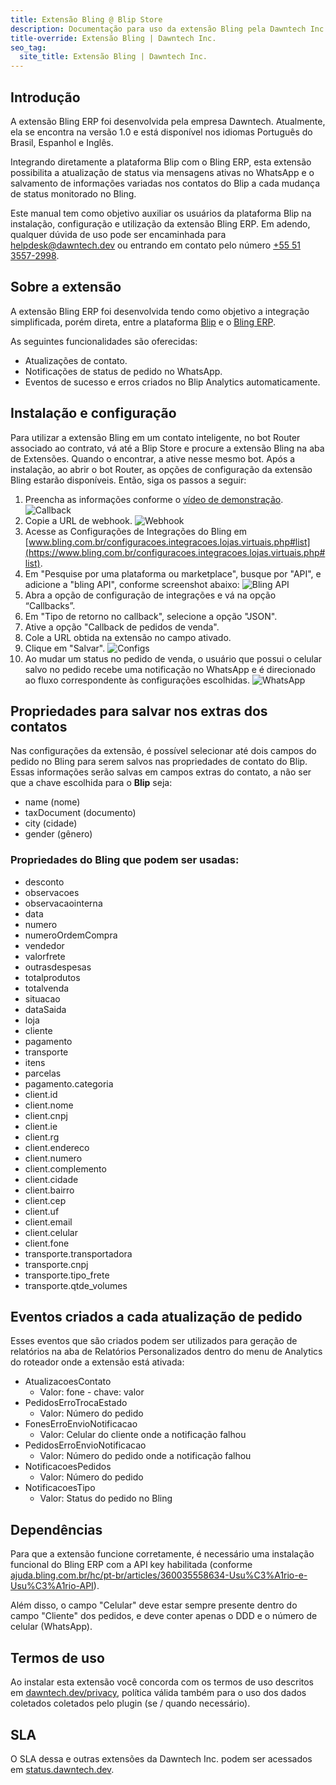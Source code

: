```yaml
---
title: Extensão Bling @ Blip Store
description: Documentação para uso da extensão Bling pela Dawntech Inc. para a plataforma Take Blip
title-override: Extensão Bling | Dawntech Inc.
seo_tag:
  site_title: Extensão Bling | Dawntech Inc.
---
```



## Introdução

A extensão Bling  ERP foi desenvolvida pela empresa Dawntech. Atualmente, ela se encontra na versão 1.0 e está
disponível nos idiomas Português do Brasil, Espanhol e Inglês.

Integrando diretamente a plataforma Blip com o Bling ERP, esta extensão possibilita a atualização de status via mensagens ativas no WhatsApp e o salvamento de informações variadas nos contatos do Blip a cada mudança de status monitorado no Bling.

Este manual tem como objetivo auxiliar os usuários da plataforma Blip na instalação, configuração e utilização da extensão Bling ERP. Em adendo, qualquer dúvida de uso pode ser encaminhada para [helpdesk@dawntech.dev](mailto:helpdesk@dawntech.dev) ou entrando em contato pelo número [+55 51 3557-2998](https://wa.me/555135572998).


## Sobre a extensão

A extensão Bling ERP foi desenvolvida tendo como objetivo a integração simplificada, porém direta, entre a plataforma [Blip](https://portal.blip.ai) e o [Bling ERP](https://bling.com.br/).

As seguintes funcionalidades são oferecidas:

- Atualizações de contato.
- Notificações de status de pedido no WhatsApp.
- Eventos de sucesso e erros criados no Blip Analytics automaticamente.


## Instalação e configuração
Para utilizar a extensão Bling em um contato inteligente, no bot Router associado ao contrato, vá até a Blip Store e procure a extensão Bling na aba de Extensões. Quando o encontrar, a ative nesse mesmo bot. Após a instalação, ao abrir o bot Router, as opções de configuração da extensão Bling estarão disponíveis. Então, siga os passos a seguir:
1. Preencha as informações conforme o [vídeo de demonstração](https://www.youtube.com/watch?v=sMDrECb6TUI).
![Callback](../images/pt/bling/bling_0.jpg)
2. Copie a URL de webhook.
![Webhook](../images/pt/bling/bling_1.jpg)
3. Acesse as Configurações de Integrações do Bling em [www.bling.com.br/configuracoes.integracoes.lojas.virtuais.php#list](https://www.bling.com.br/configuracoes.integracoes.lojas.virtuais.php#list).
4. Em "Pesquise por uma plataforma ou marketplace", busque por "API", e adicione a "bling API", conforme screenshot abaixo:
![Bling API](../images/pt/bling/bling_4.png)
5. Abra a opção de configuração de integrações e vá na opção “Callbacks”.
6. Em "Tipo de retorno no callback", selecione a opção "JSON".
7. Ative a opção "Callback de pedidos de venda".
8. Cole a URL obtida na extensão no campo ativado.
9. Clique em "Salvar".
![Configs](../images/pt/bling/bling_3.jpg)
10. Ao mudar um status no pedido de venda, o usuário que possui o celular salvo no pedido recebe uma notificação no WhatsApp e é direcionado ao fluxo correspondente às configurações escolhidas.
![WhatsApp](../images/pt/bling/bling_2.jpg)

## Propriedades para salvar nos extras dos contatos

Nas configurações da extensão, é possível selecionar até dois campos do pedido no Bling para serem salvos nas propriedades de contato do Blip.
Essas informações serão salvas em campos extras do contato, a não ser que a chave escolhida para o **Blip** seja:
- name (nome)
- taxDocument (documento)
- city (cidade)
- gender (gênero)

### Propriedades do Bling que podem ser usadas:

- desconto
- observacoes
- observacaointerna
- data
- numero
- numeroOrdemCompra
- vendedor
- valorfrete
- outrasdespesas
- totalprodutos
- totalvenda
- situacao
- dataSaida
- loja
- cliente
- pagamento
- transporte
- itens
- parcelas
- pagamento.categoria
- client.id
- client.nome
- client.cnpj
- client.ie
- client.rg
- client.endereco
- client.numero
- client.complemento
- client.cidade
- client.bairro
- client.cep
- client.uf
- client.email
- client.celular
- client.fone
- transporte.transportadora
- transporte.cnpj
- transporte.tipo_frete
- transporte.qtde_volumes

## Eventos criados a cada atualização de pedido
Esses eventos que são criados podem ser utilizados para geração de relatórios na aba de Relatórios Personalizados dentro do menu de Analytics do roteador onde a extensão está ativada:
* AtualizacoesContato
  * Valor: fone - chave: valor
* PedidosErroTrocaEstado
  * Valor: Número do pedido
* FonesErroEnvioNotificacao
  * Valor: Celular do cliente onde a notificação falhou
* PedidosErroEnvioNotificacao
  * Valor: Número do pedido onde a notificação falhou
* NotificacoesPedidos
  * Valor: Número do pedido
* NotificacoesTipo
  * Valor: Status do pedido no Bling

## Dependências

Para que a extensão funcione corretamente, é necessário uma instalação funcional do Bling ERP com a API key habilitada (conforme [ajuda.bling.com.br/hc/pt-br/articles/360035558634-Usu%C3%A1rio-e-Usu%C3%A1rio-API](https://ajuda.bling.com.br/hc/pt-br/articles/360035558634-Usu%C3%A1rio-e-Usu%C3%A1rio-API#h_9ab0c0af-fa03-4c1b-acfe-a0b9fef8ae05)).

Além disso, o campo "Celular" deve estar sempre presente dentro do campo "Cliente" dos pedidos, e deve conter apenas o DDD e o número de celular (WhatsApp).


## Termos de uso

Ao instalar esta extensão você concorda com os termos de uso descritos em [dawntech.dev/privacy](https://dawntech.dev/privacy/pt), política válida também para o uso dos dados coletados coletados pelo plugin (se / quando necessário).

## SLA

O SLA dessa e outras extensões da Dawntech Inc. podem ser acessados em [status.dawntech.dev](https://status.dawntech.dev).
